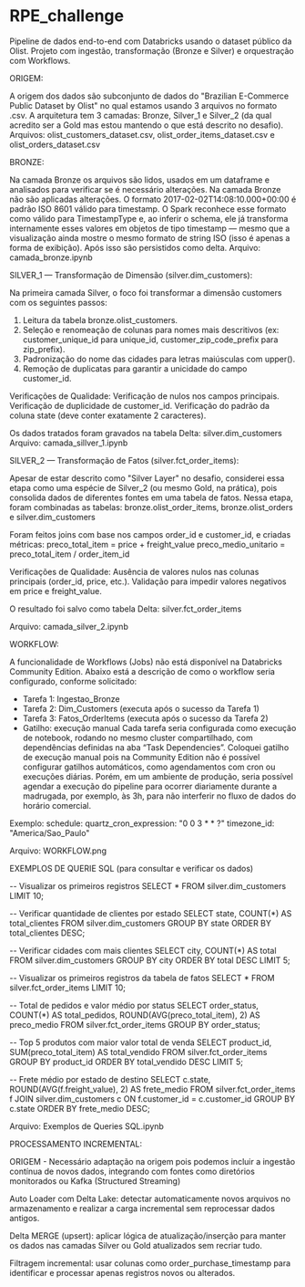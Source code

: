 # RPE_challenge
Pipeline de dados end-to-end com Databricks usando o dataset público da Olist. 
Projeto com ingestão, transformação (Bronze e Silver) e orquestração com Workflows.   

ORIGEM:

A origem dos dados são subconjunto de dados do "Brazilian E-Commerce Public Dataset by Olist" no qual estamos usando 3 arquivos no formato .csv. A arquitetura tem 3 camadas: Bronze, Silver_1 e Silver_2 (da qual acredito ser a Gold mas estou mantendo o que está descrito no desafio).
Arquivos: olist_customers_dataset.csv, olist_order_items_dataset.csv e olist_orders_dataset.csv

BRONZE:

Na camada Bronze os arquivos são lidos, usados em um dataframe e analisados para verificar se é necessário alterações. 
Na camada Bronze não são aplicadas alterações. O formato 2017-02-02T14:08:10.000+00:00 é padrão ISO 8601 válido para timestamp.
O Spark reconhece esse formato como válido para TimestampType e, ao inferir o schema, ele já transforma internamente esses valores em objetos de tipo timestamp — mesmo que a visualização ainda mostre o mesmo formato de string ISO (isso é apenas a forma de exibição).
Após isso são persistidos como delta. 
Arquivo: camada_bronze.ipynb

SILVER_1 — Transformação de Dimensão (silver.dim_customers):

Na primeira camada Silver, o foco foi transformar a dimensão customers com os seguintes passos:
1. Leitura da tabela bronze.olist_customers.
2. Seleção e renomeação de colunas para nomes mais descritivos (ex: customer_unique_id para unique_id, customer_zip_code_prefix para zip_prefix).
3. Padronização do nome das cidades para letras maiúsculas com upper().
4. Remoção de duplicatas para garantir a unicidade do campo customer_id.

Verificações de Qualidade:
Verificação de nulos nos campos principais.
Verificação de duplicidade de customer_id.
Verificação do padrão da coluna state (deve conter exatamente 2 caracteres).

Os dados tratados foram gravados na tabela Delta:
silver.dim_customers
Arquivo: camada_sillver_1.ipynb

SILVER_2 — Transformação de Fatos (silver.fct_order_items):

Apesar de estar descrito como "Silver Layer" no desafio, considerei essa etapa como uma espécie de Silver_2 (ou mesmo Gold, na prática), pois consolida dados de diferentes fontes em uma tabela de fatos.
Nessa etapa, foram combinadas as tabelas: bronze.olist_order_items, bronze.olist_orders e silver.dim_customers

Foram feitos joins com base nos campos order_id e customer_id, e criadas métricas:
preco_total_item = price + freight_value
preco_medio_unitario = preco_total_item / order_item_id

Verificações de Qualidade:
Ausência de valores nulos nas colunas principais (order_id, price, etc.).
Validação para impedir valores negativos em price e freight_value.

O resultado foi salvo como tabela Delta:
silver.fct_order_items

Arquivo: camada_silver_2.ipynb

WORKFLOW:

A funcionalidade de Workflows (Jobs) não está disponível na Databricks Community Edition.
Abaixo está a descrição de como o workflow seria configurado, conforme solicitado:

- Tarefa 1: Ingestao_Bronze
- Tarefa 2: Dim_Customers (executa após o sucesso da Tarefa 1)
- Tarefa 3: Fatos_OrderItems (executa após o sucesso da Tarefa 2)
- Gatilho: execução manual
Cada tarefa seria configurada como execução de notebook, rodando no mesmo cluster compartilhado, com dependências definidas na aba “Task Dependencies”.
Coloquei gatilho de execução manual pois na Community Edition não é possível configurar gatilhos automáticos, como agendamentos com cron ou execuções diárias. Porém, em um ambiente de produção, seria possível agendar a execução do pipeline para ocorrer diariamente durante a madrugada, por exemplo, às 3h, para não interferir no fluxo de dados do horário comercial. 

Exemplo: 
schedule:
  quartz_cron_expression: "0 0 3 * * ?"
  timezone_id: "America/Sao_Paulo"

Arquivo: WORKFLOW.png

EXEMPLOS DE QUERIE SQL (para consultar e verificar os dados) 

-- Visualizar os primeiros registros
SELECT * FROM silver.dim_customers LIMIT 10;

-- Verificar quantidade de clientes por estado
SELECT state, COUNT(*) AS total_clientes
FROM silver.dim_customers
GROUP BY state
ORDER BY total_clientes DESC;

-- Verificar cidades com mais clientes
SELECT city, COUNT(*) AS total
FROM silver.dim_customers
GROUP BY city
ORDER BY total DESC
LIMIT 5;

-- Visualizar os primeiros registros da tabela de fatos
SELECT * FROM silver.fct_order_items LIMIT 10;

-- Total de pedidos e valor médio por status
SELECT order_status, COUNT(*) AS total_pedidos,
       ROUND(AVG(preco_total_item), 2) AS preco_medio
FROM silver.fct_order_items
GROUP BY order_status;

-- Top 5 produtos com maior valor total de venda
SELECT product_id, SUM(preco_total_item) AS total_vendido
FROM silver.fct_order_items
GROUP BY product_id
ORDER BY total_vendido DESC
LIMIT 5;

-- Frete médio por estado de destino
SELECT c.state, ROUND(AVG(f.freight_value), 2) AS frete_medio
FROM silver.fct_order_items f
JOIN silver.dim_customers c ON f.customer_id = c.customer_id
GROUP BY c.state
ORDER BY frete_medio DESC;

Arquivo: Exemplos de Queries SQL.ipynb 

PROCESSAMENTO INCREMENTAL:

ORIGEM - Necessário adaptação na origem pois podemos incluir a ingestão contínua de novos dados, integrando com fontes como diretórios monitorados ou Kafka (Structured Streaming) 

Auto Loader com Delta Lake: detectar automaticamente novos arquivos no armazenamento e realizar a carga incremental sem reprocessar dados antigos.

Delta MERGE (upsert): aplicar lógica de atualização/inserção para manter os dados nas camadas Silver ou Gold atualizados sem recriar tudo.

Filtragem incremental: usar colunas como order_purchase_timestamp para identificar e processar apenas registros novos ou alterados.

